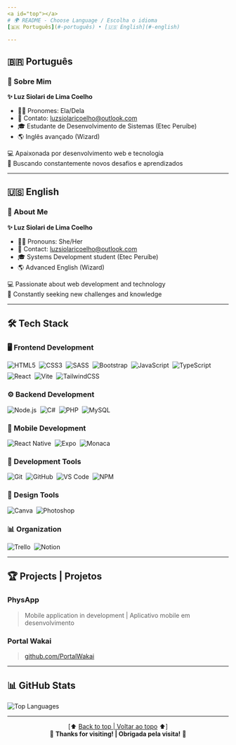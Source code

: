 ```yaml
---
<a id="top"></a>
# 🌍 README - Choose Language / Escolha o idioma  
[🇧🇷 Português](#-português) • [🇺🇸 English](#-english)  

---
```


## 🇧🇷 Português  

### 👋 Sobre Mim  
**✨ Luz Siolari de Lima Coelho**  
- 🏳️‍⚧️ Pronomes: Ela/Dela  
- 📧 Contato: luzsiolaricoelho@outlook.com  
- 🎓 Estudante de Desenvolvimento de Sistemas (Etec Peruíbe)  
- 🌎 Inglês avançado (Wizard)  

💻 Apaixonada por desenvolvimento web e tecnologia  
🚀 Buscando constantemente novos desafios e aprendizados  

---

## 🇺🇸 English  

### 👋 About Me  
**✨ Luz Siolari de Lima Coelho**  
- 🏳️‍⚧️ Pronouns: She/Her  
- 📧 Contact: luzsiolaricoelho@outlook.com  
- 🎓 Systems Development student (Etec Peruíbe)  
- 🌎 Advanced English (Wizard)  

💻 Passionate about web development and technology  
🚀 Constantly seeking new challenges and knowledge  

---

## 🛠️ Tech Stack  

### 🖥️ Frontend Development  
<div style="display: flex; flex-wrap: wrap; gap: 0.5rem;">
  <img src="https://img.shields.io/badge/html5-%23E34F26.svg?style=for-the-badge&logo=html5&logoColor=white" alt="HTML5">
  <img src="https://img.shields.io/badge/css3-%231572B6.svg?style=for-the-badge&logo=css3&logoColor=white" alt="CSS3">
  <img src="https://img.shields.io/badge/SASS-hotpink.svg?style=for-the-badge&logo=SASS&logoColor=white" alt="SASS">
  <img src="https://img.shields.io/badge/Bootstrap-7952B3.svg?style=for-the-badge&logo=bootstrap&logoColor=white" alt="Bootstrap">
  <img src="https://img.shields.io/badge/javascript-%23323330.svg?style=for-the-badge&logo=javascript&logoColor=%23F7DF1E" alt="JavaScript">
  <img src="https://img.shields.io/badge/typescript-%23007ACC.svg?style=for-the-badge&logo=typescript&logoColor=white" alt="TypeScript">
  <img src="https://img.shields.io/badge/react-%2320232a.svg?style=for-the-badge&logo=react&logoColor=%2361DAFB" alt="React">
  <img src="https://img.shields.io/badge/vite-%23646CFF.svg?style=for-the-badge&logo=vite&logoColor=white" alt="Vite">
  <img src="https://img.shields.io/badge/tailwindcss-%2338B2AC.svg?style=for-the-badge&logo=tailwind-css&logoColor=white" alt="TailwindCSS">
</div>

### ⚙️ Backend Development  
<div style="display: flex; flex-wrap: wrap; gap: 0.5rem;">
  <img src="https://img.shields.io/badge/node.js-6DA55F?style=for-the-badge&logo=node.js&logoColor=white" alt="Node.js">
  <img src="https://img.shields.io/badge/c%23-%23239120.svg?style=for-the-badge&logo=csharp&logoColor=white" alt="C#">
  <img src="https://img.shields.io/badge/php-%23777BB4.svg?style=for-the-badge&logo=php&logoColor=white" alt="PHP">
  <img src="https://img.shields.io/badge/mysql-4479A1.svg?style=for-the-badge&logo=mysql&logoColor=white" alt="MySQL">
</div>

### 📱 Mobile Development  
<div style="display: flex; flex-wrap: wrap; gap: 0.5rem;">
  <img src="https://img.shields.io/badge/react_native-%2320232a.svg?style=for-the-badge&logo=react&logoColor=%2361DAFB" alt="React Native">
  <img src="https://img.shields.io/badge/expo-1C1E24?style=for-the-badge&logo=expo&logoColor=#D04A37" alt="Expo">
  <img src="https://img.shields.io/badge/Monaca-%23007ACC.svg?style=for-the-badge&logo=ionic&logoColor=white" alt="Monaca">
</div>

### 🔧 Development Tools  
<div style="display: flex; flex-wrap: wrap; gap: 0.5rem;">
  <img src="https://img.shields.io/badge/git-%23F05033.svg?style=for-the-badge&logo=git&logoColor=white" alt="Git">
  <img src="https://img.shields.io/badge/github-%23121011.svg?style=for-the-badge&logo=github&logoColor=white" alt="GitHub">
  <img src="https://img.shields.io/badge/VS%20Code-007ACC.svg?style=for-the-badge&logo=visual-studio-code&logoColor=white" alt="VS Code">
  <img src="https://img.shields.io/badge/NPM-%23CB3837.svg?style=for-the-badge&logo=npm&logoColor=white" alt="NPM">
</div>

### 🎨 Design Tools  
<div style="display: flex; flex-wrap: wrap; gap: 0.5rem;">
  <img src="https://img.shields.io/badge/Canva-%2300C4CC.svg?style=for-the-badge&logo=Canva&logoColor=white" alt="Canva">
  <img src="https://img.shields.io/badge/adobe%20photoshop-%2331A8FF.svg?style=for-the-badge&logo=adobe%20photoshop&logoColor=white" alt="Photoshop">
</div>

### 📊 Organization  
<div style="display: flex; flex-wrap: wrap; gap: 0.5rem;">
  <img src="https://img.shields.io/badge/Trello-%23026AA7.svg?style=for-the-badge&logo=Trello&logoColor=white" alt="Trello">
  <img src="https://img.shields.io/badge/Notion-%23000000.svg?style=for-the-badge&logo=notion&logoColor=white" alt="Notion">
</div>

---

## 🏆 Projects | Projetos  
### PhysApp  
> Mobile application in development | Aplicativo mobile em desenvolvimento  

### Portal Wakai  
> [github.com/PortalWakai](https://github.com/PortalWakai)  

---

## 📊 GitHub Stats  
![Top Languages](https://github-readme-stats.vercel.app/api/top-langs/?username=Luz-Coelho&layout=compact&theme=radical&hide_border=true)

---

<p align="center">
  [⬆️ <a href="#top">Back to top | Voltar ao topo</a> ⬆️]
  <br>
  🌟 <strong>Thanks for visiting! | Obrigada pela visita!</strong> 🌟
</p>

